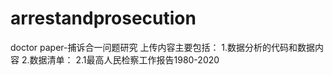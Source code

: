 # arrestandprosecution
doctor paper-捕诉合一问题研究
上传内容主要包括：
  1.数据分析的代码和数据内容
  2.数据清单：
    2.1最高人民检察工作报告1980-2020
